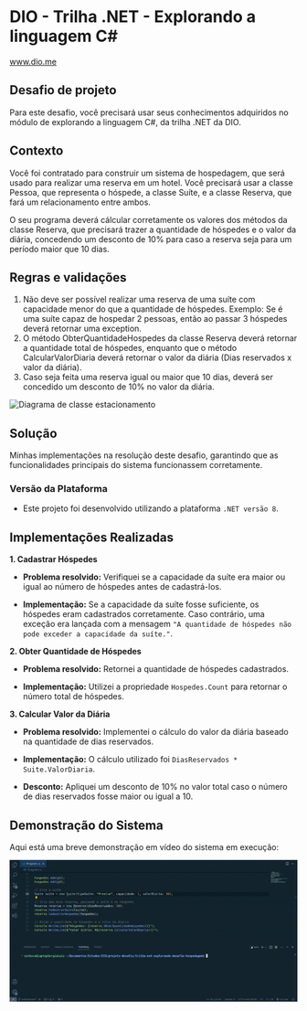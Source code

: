 # DIO - Trilha .NET - Explorando a linguagem C#
www.dio.me

## Desafio de projeto
Para este desafio, você precisará usar seus conhecimentos adquiridos no módulo de explorando a linguagem C#, da trilha .NET da DIO.

## Contexto
Você foi contratado para construir um sistema de hospedagem, que será usado para realizar uma reserva em um hotel. Você precisará usar a classe Pessoa, que representa o hóspede, a classe Suíte, e a classe Reserva, que fará um relacionamento entre ambos.

O seu programa deverá cálcular corretamente os valores dos métodos da classe Reserva, que precisará trazer a quantidade de hóspedes e o valor da diária, concedendo um desconto de 10% para caso a reserva seja para um período maior que 10 dias.

## Regras e validações
1. Não deve ser possível realizar uma reserva de uma suíte com capacidade menor do que a quantidade de hóspedes. Exemplo: Se é uma suíte capaz de hospedar 2 pessoas, então ao passar 3 hóspedes deverá retornar uma exception.
2. O método ObterQuantidadeHospedes da classe Reserva deverá retornar a quantidade total de hóspedes, enquanto que o método CalcularValorDiaria deverá retornar o valor da diária (Dias reservados x valor da diária).
3. Caso seja feita uma reserva igual ou maior que 10 dias, deverá ser concedido um desconto de 10% no valor da diária.


![Diagrama de classe estacionamento](diagrama_classe_hotel.png)

## Solução
Minhas implementações na resolução deste desafio, garantindo que as funcionalidades principais do sistema funcionassem corretamente.

### Versão da Plataforma
- Este projeto foi desenvolvido utilizando a plataforma `.NET versão 8`.

## Implementações Realizadas
**1. Cadastrar Hóspedes**

- **Problema resolvido:** Verifiquei se a capacidade da suíte era maior ou igual ao número de hóspedes antes de cadastrá-los.

- **Implementação:** Se a capacidade da suíte fosse suficiente, os hóspedes eram cadastrados corretamente. Caso contrário, uma exceção era lançada com a mensagem `"A quantidade de hóspedes não pode exceder a capacidade da suíte."`.


**2. Obter Quantidade de Hóspedes**

- **Problema resolvido:** Retornei a quantidade de hóspedes cadastrados.

- **Implementação:** Utilizei a propriedade `Hospedes.Count` para retornar o número total de hóspedes.


**3. Calcular Valor da Diária**

- **Problema resolvido:**  Implementei o cálculo do valor da diária baseado na quantidade de dias reservados.

- **Implementação:** O cálculo utilizado foi `DiasReservados * Suite.ValorDiaria`.

- **Desconto:** Apliquei um desconto de 10% no valor total caso o número de dias reservados fosse maior ou igual a 10.

## Demonstração do Sistema

Aqui está uma breve demonstração em vídeo do sistema em execução: 

 <p align="center">
    <img src="video.gif">
 </p>